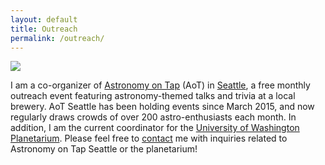 ```yaml
---
layout: default
title: Outreach
permalink: /outreach/
---
```


![](../images/AoT_crowd_Peddler.jpg)

I am a co-organizer of [Astronomy on Tap](http://astronomyontap.org/) (AoT) in [Seattle](https://www.facebook.com/AoTSeattle), a free monthly outreach event featuring astronomy-themed talks and trivia at a local brewery. AoT Seattle has been holding events since March 2015, and now regularly draws crowds of over 200 astro-enthusiasts each month. In addition, I am the current coordinator for the [University of Washington Planetarium](http://depts.washington.edu/astron/outreach/uw-planetarium/). Please feel free to [contact](../../) me with inquiries related to Astronomy on Tap Seattle or the planetarium!  
